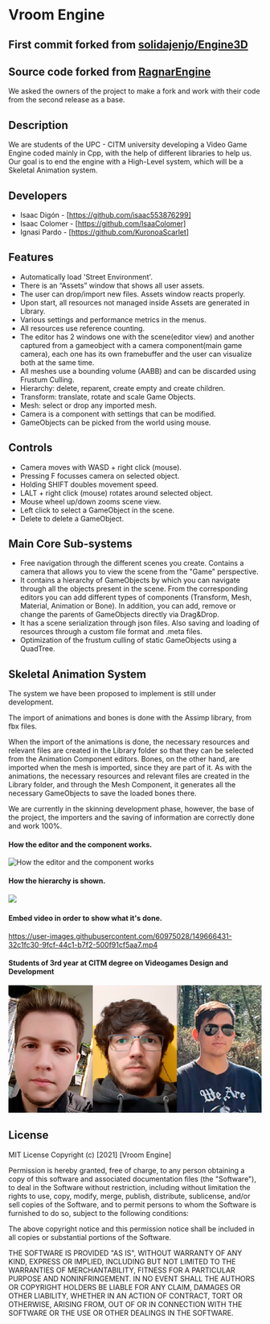 

# Vroom Engine
## First commit forked from [solidajenjo/Engine3D](https://github.com/solidajenjo/Engine3D)
## Source code forked from [RagnarEngine](https://github.com/UriKurae/Ragnar-Engine)
We asked the owners of the project to make a fork and work with their code from the second release as a base.
## Description
We are students of the UPC - CITM university developing a Video Game Engine coded mainly in Cpp, with the help of different libraries to help us. Our goal is to end the engine with a High-Level system, which will be a Skeletal Animation system.
## Developers
 - Isaac Digón - [https://github.com/isaac553876299]
 - Isaac Colomer - [https://github.com/IsaaColomer]
 - Ignasi Pardo - [https://github.com/KuronoaScarlet]

## Features
 - Automatically load 'Street Environment'.
 - There is an “Assets” window that shows all user assets.
 - The user can drop/import new files. Assets window reacts properly.
 - Upon start, all resources not managed inside Assets are generated in Library.
 - Various settings and performance metrics in the menus.
 - All resources use reference counting.
 - The editor has 2 windows one with the scene(editor view) and another captured from a gameobject with a camera component(main game camera), each one has its own framebuffer and the user can visualize both at the same time.
 - All meshes use a bounding volume (AABB) and can be discarded using Frustum Culling.
 - Hierarchy: delete, reparent, create empty and create children.
 - Transform: translate, rotate and scale Game Objects.
 - Mesh: select or drop any imported mesh.
 -  Camera is a component with settings that can be modified.
 -  GameObjects can be picked from the world using mouse.

 ## Controls
 - Camera moves with WASD + right click (mouse).
 - Pressing F focusses camera on selected object.
 - Holding SHIFT doubles movement speed.
 - LALT + right click (mouse) rotates around selected object.
 - Mouse wheel up/down zooms scene view.
 - Left click to select a GameObject in the scene.
 - Delete to delete a GameObject.

 ## Main Core Sub-systems
- Free navigation through the different scenes you create. Contains a camera that allows you to view the scene from the "Game" perspective.
- It contains a hierarchy of GameObjects by which you can navigate through all the objects present in the scene. From the corresponding editors you can add different types of components (Transform, Mesh, Material, Animation or Bone).
In addition, you can add, remove or change the parents of GameObjects directly via Drag&Drop.
- It has a scene serialization through json files. Also saving and loading of resources through a custom file format and .meta files.
- Optimization of the frustum culling of static GameObjects using a QuadTree.

## Skeletal Animation System
The system we have been proposed to implement is still under development.

The import of animations and bones is done with the Assimp library, from fbx files.

When the import of the animations is done, the necessary resources and relevant files are created in the Library folder so that they can be selected from the Animation Component editors. 
Bones, on the other hand, are imported when the mesh is imported, since they are part of it. 
As with the animations, the necessary resources and relevant files are created in the Library folder, and through the Mesh Component, it generates all the necessary GameObjects to save the loaded bones there. 

We are currently in the skinning development phase, however, the base of the project, the importers and the saving of information are correctly done and work 100%.

#### How the editor and the component works. 
![How the editor and the component works](https://gyazo.com/8b0b738b9f11745d2aa684929e803ddf.gif)

#### How the hierarchy is shown.
<img src="Docs/hierarchy_photo.jpeg">

#### Embed video in order to show what it's done.

https://user-images.githubusercontent.com/60975028/149666431-32c1fc30-9fcf-44c1-b7f2-500f91cf5aa7.mp4

#### Students of 3rd year at CITM degree on Videogames Design and Development
![Team photo](https://github.com/KuronoaScarlet/Vroom/blob/main/Docs/team_photo.png)

## License
MIT License
Copyright (c) [2021] [Vroom Engine]

Permission is hereby granted, free of charge, to any person obtaining a copy
of this software and associated documentation files (the "Software"), to deal
in the Software without restriction, including without limitation the rights
to use, copy, modify, merge, publish, distribute, sublicense, and/or sell
copies of the Software, and to permit persons to whom the Software is
furnished to do so, subject to the following conditions:

The above copyright notice and this permission notice shall be included in all
copies or substantial portions of the Software.

THE SOFTWARE IS PROVIDED "AS IS", WITHOUT WARRANTY OF ANY KIND, EXPRESS OR
IMPLIED, INCLUDING BUT NOT LIMITED TO THE WARRANTIES OF MERCHANTABILITY,
FITNESS FOR A PARTICULAR PURPOSE AND NONINFRINGEMENT. IN NO EVENT SHALL THE
AUTHORS OR COPYRIGHT HOLDERS BE LIABLE FOR ANY CLAIM, DAMAGES OR OTHER
LIABILITY, WHETHER IN AN ACTION OF CONTRACT, TORT OR OTHERWISE, ARISING FROM,
OUT OF OR IN CONNECTION WITH THE SOFTWARE OR THE USE OR OTHER DEALINGS IN THE
SOFTWARE.
